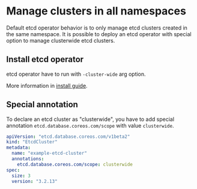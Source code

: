 # Manage clusters in all namespaces

Default etcd operator behavior is to only manage etcd clusters created in the same namespace.
It is possible to deploy an etcd operator with special option to manage clusterwide etcd clusters.

## Install etcd operator

etcd operator have to run with `-cluster-wide` arg option.

More information in [install guide](doc/user/install_guide.md).

## Special annotation

To declare an etcd cluster as "clusterwide", you have to add special annotation `etcd.database.coreos.com/scope` with value `clusterwide`.

```yaml
apiVersion: "etcd.database.coreos.com/v1beta2"
kind: "EtcdCluster"
metadata:
  name: "example-etcd-cluster"
  annotations:
    etcd.database.coreos.com/scope: clusterwide
spec:
  size: 3
  version: "3.2.13"
```
